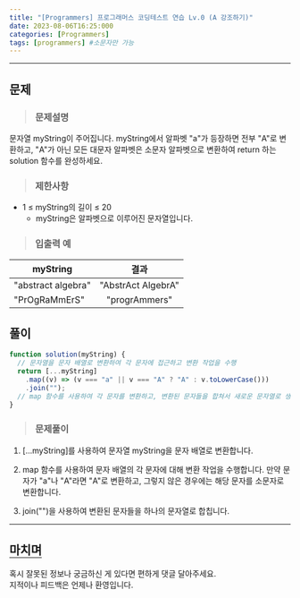 ```yaml
---
title: "[Programmers] 프로그래머스 코딩테스트 연습 Lv.0 (A 강조하기)"
date: 2023-08-06T16:25:000
categories: [Programmers]
tags: [programmers] #소문자만 가능
---
```


---

## <b>문제</b>

<h3><blockquote>문제설명
</blockquote></h3>

문자열 myString이 주어집니다. myString에서 알파벳 "a"가 등장하면 전부 "A"로 변환하고, "A"가 아닌 모든 대문자 알파벳은 소문자 알파벳으로 변환하여 return 하는 solution 함수를 완성하세요.

<h3><blockquote>제한사항
</blockquote></h3>

- 1 ≤ myString의 길이 ≤ 20
  - myString은 알파벳으로 이루어진 문자열입니다.

<h3><blockquote>입출력 예
</blockquote></h3>

| myString           |        결과        |
| ------------------ | :----------------: |
| "abstract algebra" | "AbstrAct AlgebrA" |
| "PrOgRaMmErS"      |   "progrAmmers"    |

## <b>풀이</b>

```js
function solution(myString) {
  // 문자열을 문자 배열로 변환하여 각 문자에 접근하고 변환 작업을 수행
  return [...myString]
    .map((v) => (v === "a" || v === "A" ? "A" : v.toLowerCase()))
    .join("");
  // map 함수를 사용하여 각 문자를 변환하고, 변환된 문자들을 합쳐서 새로운 문자열로 생성
}
```

<h3><blockquote>문제풀이
</blockquote></h3>

1. [...myString]를 사용하여 문자열 myString을 문자 배열로 변환합니다.

2. map 함수를 사용하여 문자 배열의 각 문자에 대해 변환 작업을 수행합니다. 만약 문자가 "a"나 "A"라면 "A"로 변환하고, 그렇지 않은 경우에는 해당 문자를 소문자로 변환합니다.

3. join("")을 사용하여 변환된 문자들을 하나의 문자열로 합칩니다.

---

## <b style="border-bottom:2px solid gray"><b>마치며</b></b>

<P>혹시 잘못된 정보나 궁금하신 게 있다면 편하게 댓글 달아주세요.<br/>
지적이나 피드백은 언제나 환영입니다.</p>
